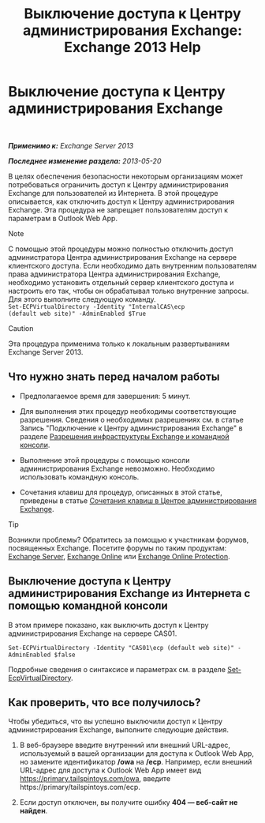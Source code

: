 ﻿---
title: 'Выключение доступа к Центру администрирования Exchange: Exchange 2013 Help'
TOCTitle: Выключение доступа к Центру администрирования Exchange
ms:assetid: 49f4fa77-1722-4703-81c9-8724ae0334fb
ms:mtpsurl: https://technet.microsoft.com/ru-ru/library/JJ218639(v=EXCHG.150)
ms:contentKeyID: 50487988
ms.date: 05/22/2018
mtps_version: v=EXCHG.150
ms.translationtype: MT
---

# Выключение доступа к Центру администрирования Exchange

 

_**Применимо к:** Exchange Server 2013_

_**Последнее изменение раздела:** 2013-05-20_

В целях обеспечения безопасности некоторым организациям может потребоваться ограничить доступ к Центру администрирования Exchange для пользователей из Интернета. В этой процедуре описывается, как отключить доступ к Центру администрирования Exchange. Эта процедура не запрещает пользователям доступ к параметрам в Outlook Web App.

> [!NOTE]  
> С помощью этой процедуры можно полностью отключить доступ администратора Центра администрирования Exchange на сервере клиентского доступа. Если необходимо дать внутренним пользователям права администратора Центра администрирования Exchange, необходимо установить отдельный сервер клиентского доступа и настроить его так, чтобы он обрабатывал только внутренние запросы. Для этого выполните следующую команду.<br />
<code>Set-ECPVirtualDirectory -Identity &quot;InternalCAS\ecp (default web site)&quot; -AdminEnabled $True</code>


> [!CAUTION]  
> Эта процедура применима только к локальным развертываниям Exchange Server 2013.


## Что нужно знать перед началом работы

  - Предполагаемое время для завершения: 5 минут.

  - Для выполнения этих процедур необходимы соответствующие разрешения. Сведения о необходимых разрешениях см. в статье Запись "Подключение к Центру администрирования Exchange" в разделе [Разрешения инфраструктуры Exchange и командной консоли](exchange-and-shell-infrastructure-permissions-exchange-2013-help.md).

  - Выполнение этой процедуры с помощью консоли администрирования Exchange невозможно. Необходимо использовать командную консоль.

  - Сочетания клавиш для процедур, описанных в этой статье, приведены в статье [Сочетания клавиш в Центре администрирования Exchange](keyboard-shortcuts-in-the-exchange-admin-center-exchange-online-protection-help.md).

> [!TIP]  
> Возникли проблемы? Обратитесь за помощью к участникам форумов, посвященных Exchange. Посетите форумы по таким продуктам: <a href="https://go.microsoft.com/fwlink/p/?linkid=60612">Exchange Server</a>, <a href="https://go.microsoft.com/fwlink/p/?linkid=267542">Exchange Online</a> или <a href="https://go.microsoft.com/fwlink/p/?linkid=285351">Exchange Online Protection</a>.


## Выключение доступа к Центру администрирования Exchange из Интернета с помощью командной консоли

В этом примере показано, как выключить доступ к Центру администрирования Exchange на сервере CAS01.

    Set-ECPVirtualDirectory -Identity "CAS01\ecp (default web site)" -AdminEnabled $false

Подробные сведения о синтаксисе и параметрах см. в разделе [Set-EcpVirtualDirectory](https://technet.microsoft.com/ru-ru/library/dd297991\(v=exchg.150\)).

## Как проверить, что все получилось?

Чтобы убедиться, что вы успешно выключили доступ к Центру администрирования Exchange, выполните следующие действия.

1.  В веб-браузере введите внутренний или внешний URL-адрес, используемый в вашей организации для доступа к Outlook Web App, но замените идентификатор **/owa** на **/ecp**. Например, если внешний URL-адрес для доступа к Outlook Web App имеет вид https://primary.tailspintoys.com/owa, введите https://primary/tailspintoys.com/ecp.

2.  Если доступ отключен, вы получите ошибку **404 — веб-сайт не найден**.

